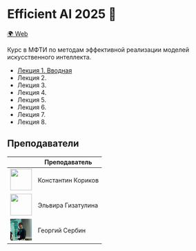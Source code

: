 # Efficient AI 2025 🤖

[🌍 Web](https://ckorikov.github.io/2025-spring-efficient-ai/)

Курс в МФТИ по методам эффективной реализации моделей искусственного интеллекта.

-   [Лекция 1. Вводная](intro.html)
-   Лекция 2. 
-   Лекция 3. 
-   Лекция 4. 
-   Лекция 5. 
-   Лекция 6. 
-   Лекция 7. 
-   Лекция 8. 

## Преподаватели

|                                                                                                                                          | Преподаватель      |
| ---------------------------------------------------------------------------------------------------------------------------------------- | ------------------ |
| <img src="https://avatars.githubusercontent.com/u/10579090?v=4" width="50" height="50" />                                                | Константин Кориков |
| <img src="https://avatars.githubusercontent.com/u/91409566?s=96&v=4" width="50" height="50" />                                           | Эльвира Гизатулина |
| <img src="https://raw.githubusercontent.com/GoshaSerbin/tex-style/refs/heads/main/24-06-18_STorunov_257-2.jpg" width="50" height="50" /> | Георгий Сербин     |
